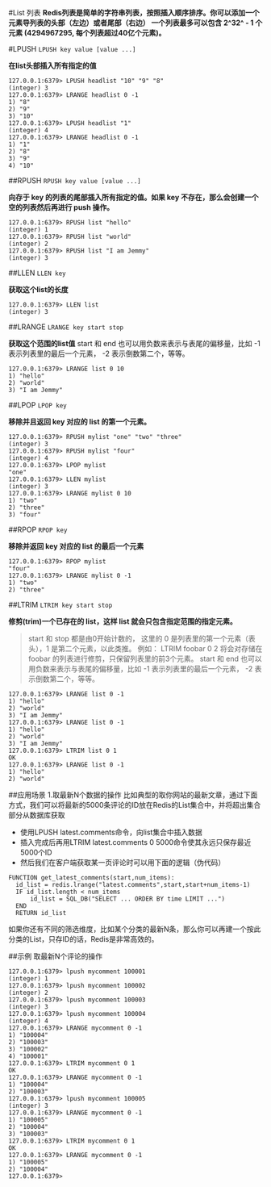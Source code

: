 #List 列表
__Redis列表是简单的字符串列表，按照插入顺序排序。你可以添加一个元素导列表的头部（左边）或者尾部（右边）
一个列表最多可以包含 2^32^ - 1 个元素 (4294967295, 每个列表超过40亿个元素)。__

#LPUSH
`LPUSH key value [value ...]`  

__在list头部插入所有指定的值__
```shell
127.0.0.1:6379> LPUSH headlist "10" "9" "8"
(integer) 3
127.0.0.1:6379> LRANGE headlist 0 -1
1) "8"
2) "9"
3) "10"
127.0.0.1:6379> LPUSH headlist "1"
(integer) 4
127.0.0.1:6379> LRANGE headlist 0 -1
1) "1"
2) "8"
3) "9"
4) "10"
```

##RPUSH
`RPUSH key value [value ...]`  

__向存于 key 的列表的尾部插入所有指定的值。如果 key 不存在，那么会创建一个空的列表然后再进行 push 操作。__
```shell
127.0.0.1:6379> RPUSH list "hello"
(integer) 1
127.0.0.1:6379> RPUSH list "world"
(integer) 2
127.0.0.1:6379> RPUSH list "I am Jemmy"
(integer) 3
```

##LLEN
`LLEN key`  

__获取这个list的长度__
```shell
127.0.0.1:6379> LLEN list
(integer) 3
```

##LRANGE
`LRANGE key start stop`  

__获取这个范围的list值__
start 和 end 也可以用负数来表示与表尾的偏移量，比如 -1 表示列表里的最后一个元素， -2 表示倒数第二个，等等。
```shell
127.0.0.1:6379> LRANGE list 0 10
1) "hello"
2) "world"
3) "I am Jemmy"
```

##LPOP
`LPOP key`  

__移除并且返回 key 对应的 list 的第一个元素。__
```shell
127.0.0.1:6379> RPUSH mylist "one" "two" "three"
(integer) 3
127.0.0.1:6379> RPUSH mylist "four"
(integer) 4
127.0.0.1:6379> LPOP mylist
"one"
127.0.0.1:6379> LLEN mylist
(integer) 3
127.0.0.1:6379> LRANGE mylist 0 10
1) "two"
2) "three"
3) "four"
```

##RPOP
`RPOP key`  

__移除并返回 key 对应的 list 的最后一个元素__
```shell
127.0.0.1:6379> RPOP mylist
"four"
127.0.0.1:6379> LRANGE mylist 0 -1
1) "two"
2) "three"
```

##LTRIM
`LTRIM key start stop`  

__修剪(trim)一个已存在的 list，这样 list 就会只包含指定范围的指定元素。__
>start 和 stop 都是由0开始计数的， 这里的 0 是列表里的第一个元素（表头），1 是第二个元素，以此类推。
例如： LTRIM foobar 0 2 将会对存储在 foobar 的列表进行修剪，只保留列表里的前3个元素。
start 和 end 也可以用负数来表示与表尾的偏移量，比如 -1 表示列表里的最后一个元素， -2 表示倒数第二个，等等。
```shell
127.0.0.1:6379> LRANGE list 0 -1
1) "hello"
2) "world"
3) "I am Jemmy"
127.0.0.1:6379> LRANGE list 0 -1
1) "hello"
2) "world"
3) "I am Jemmy"
127.0.0.1:6379> LTRIM list 0 1
OK
127.0.0.1:6379> LRANGE list 0 -1
1) "hello"
2) "world"
```

##应用场景
1.取最新N个数据的操作
比如典型的取你网站的最新文章，通过下面方式，我们可以将最新的5000条评论的ID放在Redis的List集合中，并将超出集合部分从数据库获取
* 使用LPUSH latest.comments命令，向list集合中插入数据
* 插入完成后再用LTRIM latest.comments 0 5000命令使其永远只保存最近5000个ID
* 然后我们在客户端获取某一页评论时可以用下面的逻辑（伪代码）
```
FUNCTION get_latest_comments(start,num_items):
  id_list = redis.lrange("latest.comments",start,start+num_items-1)
  IF id_list.length < num_items
      id_list = SQL_DB("SELECT ... ORDER BY time LIMIT ...")
  END
  RETURN id_list
```
如果你还有不同的筛选维度，比如某个分类的最新N条，那么你可以再建一个按此分类的List，只存ID的话，Redis是非常高效的。

##示例
取最新N个评论的操作
```shell
127.0.0.1:6379> lpush mycomment 100001
(integer) 1
127.0.0.1:6379> lpush mycomment 100002
(integer) 2
127.0.0.1:6379> lpush mycomment 100003
(integer) 3
127.0.0.1:6379> lpush mycomment 100004
(integer) 4
127.0.0.1:6379> LRANGE mycomment 0 -1
1) "100004"
2) "100003"
3) "100002"
4) "100001"
127.0.0.1:6379> LTRIM mycomment 0 1
OK
127.0.0.1:6379> LRANGE mycomment 0 -1
1) "100004"
2) "100003"
127.0.0.1:6379> lpush mycomment 100005
(integer) 3
127.0.0.1:6379> LRANGE mycomment 0 -1
1) "100005"
2) "100004"
3) "100003"
127.0.0.1:6379> LTRIM mycomment 0 1
OK
127.0.0.1:6379> LRANGE mycomment 0 -1
1) "100005"
2) "100004"
127.0.0.1:6379>
```
